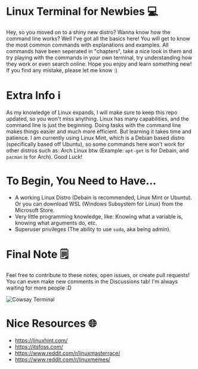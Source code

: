 # Linux Terminal for Newbies 💻
Hey, so you moved on to a shiny new distro? Wanna know how the command line works? Well I've got all the basics here! You will get to know the most common commands with explanations and examples. All commands have been seperated in "chapters", take a nice look in them and try playing with the commands in your own terminal, try understanding how they work or even search online. Hope you enjoy and learn something new! If you find any mistake, please let me know :)

# Extra Info ℹ
As my knowledge of Linux expands, I will make sure to keep this repo updated, so you won't miss anything. Linux has many capabilities, and the command line is just the beginning. Doing tasks with the command line makes things easier and much more efficient. But learning it takes time and patience. I am currently using Linux Mint, which is a Debian based distro (specifically based off Ubuntu), so some commands here won't work for other distros such as: Arch Linux btw (Example: `apt-get` is for Debain, and `pacman` is for Arch). Good Luck!

# To Begin, You Need to Have...
- A working Linux Distro (Debain is recommended, Linux Mint or Ubuntu). Or you can download WSL (Windows Subsystem for Linux) from the Microsoft Store.
- Very little programming knowledge, like: Knowing what a variable is, knowing what arguments do, etc.
- Superuser privileges (The ability to use `sudo`, aka being admin).

# Final Note 🗒️
Feel free to contribute to these notes, open issues, or create pull requests! You can even make new comments in the Discussions tab! I'm always waiting for more people :D

![Cowsay Terminal](https://user-images.githubusercontent.com/85440857/181916453-18a15e76-b207-4195-9252-537f81466988.png)

# Nice Resources 🌐
- https://linuxhint.com/
- https://itsfoss.com/
- https://www.reddit.com/r/linuxmasterrace/
- https://www.reddit.com/r/linuxmemes/
